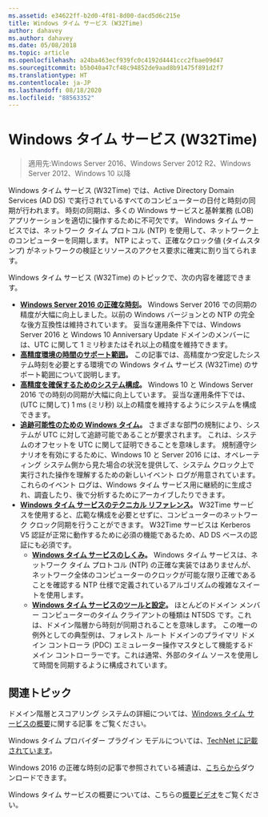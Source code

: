 ```yaml
---
ms.assetid: e34622ff-b2d0-4f81-8d00-dacd5d6c215e
title: Windows タイム サービス (W32Time)
author: dahavey
ms.author: dahavey
ms.date: 05/08/2018
ms.topic: article
ms.openlocfilehash: a24ba463ecf939fc0c4192d4441ccc2fbae09d47
ms.sourcegitcommit: b5b040a47cf48c94852de9aad8b91475f891d2f7
ms.translationtype: HT
ms.contentlocale: ja-JP
ms.lasthandoff: 08/18/2020
ms.locfileid: "88563352"
---
```

# <a name="windows-time-service-w32time"></a>Windows タイム サービス (W32Time)

>適用先:Windows Server 2016、Windows Server 2012 R2、Windows Server 2012、Windows 10 以降

Windows タイム サービス (W32Time) では、Active Directory Domain Services (AD DS) で実行されているすべてのコンピューターの日付と時刻の同期が行われます。 時刻の同期は、多くの Windows サービスと基幹業務 (LOB) アプリケーションを適切に操作するために不可欠です。 Windows タイム サービスでは、ネットワーク タイム プロトコル (NTP) を使用して、ネットワーク上のコンピューターを同期します。 NTP によって、正確なクロック値 (タイムスタンプ) がネットワークの検証とリソースのアクセス要求に確実に割り当てられます。

Windows タイム サービス (W32Time) のトピックで、次の内容を確認できます。
- **[Windows Server 2016 の正確な時刻](accurate-time.md)。** Windows Server 2016 での同期の精度が大幅に向上しました。以前の Windows バージョンとの NTP の完全な後方互換性は維持されています。 妥当な運用条件下では、Windows Server 2016 と Windows 10 Anniversary Update ドメインのメンバーには、UTC に関して 1 ミリ秒またはそれ以上の精度を維持できます。
- **[高精度環境の時間のサポート範囲](support-boundary.md)。** この記事では、高精度かつ安定したシステム時刻を必要とする環境での Windows タイム サービス (W32Time) のサポート範囲について説明します。
- **[高精度を確保するためのシステム構成](configuring-systems-for-high-accuracy.md)。** Windows 10 と Windows Server 2016 での時刻の同期が大幅に向上しています。  妥当な運用条件下では、(UTC に関して) 1 ms (ミリ秒) 以上の精度を維持するようにシステムを構成できます。
- **[追跡可能性のための Windows タイム](windows-time-for-traceability.md)。** さまざまな部門の規制により、システムが UTC に対して追跡可能であることが要求されます。  これは、システムのオフセットを UTC に関して証明できることを意味します。  規制遵守シナリオを有効にするために、Windows 10 と Server 2016 には、オペレーティング システム側から見た場合の状況を提供して、システム クロック上で実行された操作を理解するための新しいイベント ログが用意されています。  これらのイベント ログは、Windows タイム サービス用に継続的に生成され、調査したり、後で分析するためにアーカイブしたりできます。
- **[Windows タイム サービスのテクニカル リファレンス](windows-time-service-tech-ref.md)。** W32Time サービスを使用すると、広範な構成を必要とせずに、コンピューターのネットワーク クロック同期を行うことができます。 W32Time サービスは Kerberos V5 認証が正常に動作するために必須の機能であるため、AD DS ベースの認証にも必須です。
    - **[Windows タイム サービスのしくみ](How-the-Windows-Time-Service-Works.md)。** Windows タイム サービスは、ネットワーク タイム プロトコル (NTP) の正確な実装ではありませんが、ネットワーク全体のコンピューターのクロックが可能な限り正確であることを確認する NTP 仕様で定義されているアルゴリズムの複雑なスイートを使用します。
    - **[Windows タイム サービスのツールと設定](Windows-Time-Service-Tools-and-Settings.md)。** ほとんどのドメイン メンバー コンピューターのタイム クライアントの種類は NT5DS です。これは、ドメイン階層から時刻が同期されることを意味します。 この唯一の例外としての典型例は、フォレスト ルート ドメインのプライマリ ドメイン コントローラ (PDC) エミュレーター操作マスタとして機能するドメイン コントローラーです。これは通常、外部のタイム ソースを使用して時間を同期するように構成されています。


## <a name="related-topics"></a>関連トピック
ドメイン階層とスコアリング システムの詳細については、[Windows タイム サービスの概要](/archive/blogs/w32time/what-is-windows-time-service)に関する記事 をご覧ください。

Windows タイム プロバイダー プラグイン モデルについては、[TechNet に記載されています](/windows/win32/sysinfo/time-provider)。

Windows 2016 の正確な時刻の記事で参照されている補遺は、[こちらから](https://windocs.blob.core.windows.net/windocs/WindowsTimeSyncAccuracy_Addendum.pdf)ダウンロードできます。

Windows タイム サービスの概要については、こちらの[概要ビデオ](https://aka.ms/WS2016TimeVideo)をご覧ください。
